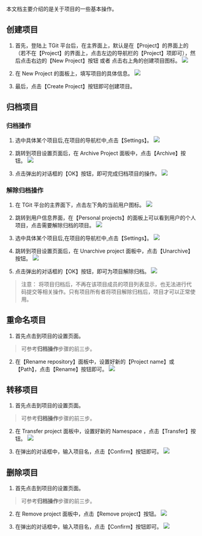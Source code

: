 本文档主要介绍的是关于项目的一些基本操作。

## 创建项目
1. 首先，登陆上 TGit 平台后，在主界面上，默认是在【Project】的界面上的（若不在【Project】的界面上，点击左边的导航栏的【Project】项即可），然后点击右边的【New Project】按钮 或者 点击右上角的创建项目图标。
![](https://mc.qcloudimg.com/static/img/1677d2e17bc8beaac470e0f213b44d30/createProject.png)

2. 在 New Project 的面板上，填写项目的具体信息。
![](https://mc.qcloudimg.com/static/img/4b33ab4dd1305c0e323c7af093a2a16a/createProjectDetail.png)

3. 最后，点击【Create Project】按钮即可创建项目。

## 归档项目
### 归档操作
1. 选中具体某个项目后,在项目的导航栏中,点击【Settings】。
![](https://mc.qcloudimg.com/static/img/5cc7afec27e166c81d90572b2a544d6c/image.png)

2. 跳转到项目设置页面后，在 Archive Project 面板中，点击【Archive】按钮。
![](https://mc.qcloudimg.com/static/img/38c7b8e393e5c7bc190f710d553e607b/archive.png)

3. 点击弹出的对话框的【OK】按钮，即可完成归档项目的操作。
![](https://mc.qcloudimg.com/static/img/19dab6acf953285edad96d22e2347f97/archive4.png)

### 解除归档操作
1. 在 TGit 平台的主界面下，点击左下角的当前用户图标。
![](https://mc.qcloudimg.com/static/img/0ae654c3695e91fe695d94771ed46c3b/archive5.png)

2. 跳转到用户信息界面，在【Personal projects】的面板上可以看到用户的个人项目，点击需要解除归档的项目。
![](https://mc.qcloudimg.com/static/img/030c34580bf15f81bf79c68116973248/arichive3.png)

3. 选中具体某个项目后,在项目的导航栏中,点击【Settings】。
![](https://mc.qcloudimg.com/static/img/5cc7afec27e166c81d90572b2a544d6c/image.png)

4. 跳转到项目设置页面后，在 Unarchive project 面板中，点击【Unarchive】按钮。
![](https://mc.qcloudimg.com/static/img/1f4ce75316f35d4da2db53620a9ff710/archive2.png)

5. 点击弹出的对话框的【OK】按钮，即可为项目解除归档。
![](https://mc.qcloudimg.com/static/img/19dab6acf953285edad96d22e2347f97/archive4.png)

> 注意：
> 将项目归档后，不再在该项目成员的项目列表显示，也无法进行代码提交等相关操作。只有项目所有者将项目解除归档后，项目才可以正常使用。

## 重命名项目
1. 首先点击到项目的设置页面。
> 可参考**归档操作**步骤的前三步。

2. 在【Rename repository】面板中，设置好新的【Project name】或【Path】，点击【Rename】按钮即可。
![](https://mc.qcloudimg.com/static/img/b4093ae223e9c4afce5eff402e16508e/rename.png)

## 转移项目
1. 首先点击到项目的设置页面。
> 可参考**归档操作**步骤的前三步。

2. 在 Transfer project 面板中，设置好新的 Namespace ，点击【Transfer】按钮。
![](https://mc.qcloudimg.com/static/img/4298461cc68f475c7c3a457269dc30f1/transfer.png)

3. 在弹出的对话框中，输入项目名，点击【Confirm】按钮即可。
![](https://mc.qcloudimg.com/static/img/cdfcb4ded92d93a2d049848ab2ea0f6d/transfer1.png)

## 删除项目
1. 首先点击到项目的设置页面。
> 可参考**归档操作**步骤的前三步。

2. 在 Remove project 面板中，点击【Remove project】按钮。
![](https://mc.qcloudimg.com/static/img/d624e12b1b214d9082f6017169dd6661/remove.png)

3. 在弹出的对话框中，输入项目名，点击【Confirm】按钮即可。
![](https://mc.qcloudimg.com/static/img/8debb7d7d7d0eb1f73de3694c813f126/remove1.png)
